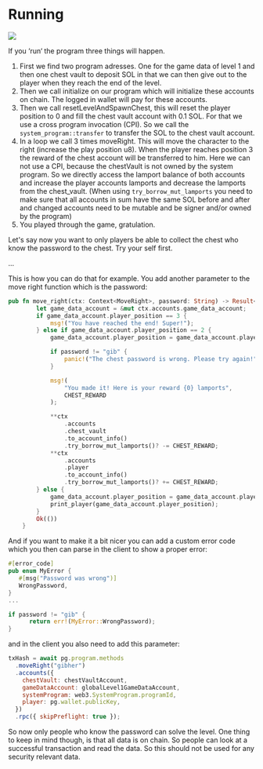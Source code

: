 # Running

![](/tutorials/tiny-adventure-two/tinyAdventureTwoDiagram.jpg)

If you ‘run‘ the program three things will happen.

1. First we find two program adresses. One for the game data of level 1 and then one chest vault
   to deposit SOL in that we can then give out to the player when they reach the end of the level.
2. Then we call initialize on our program which will initialize these accounts on chain.
   The logged in wallet will pay for these accounts.
3. Then we call resetLevelAndSpawnChest, this will reset the player position to 0 and fill the chest vault account with 0.1 SOL. For that we use a cross program invocation (CPI). So we call the `system_program::transfer` to transfer the SOL to the chest vault account.
4. In a loop we call 3 times moveRight. This will move the character to the right (increase the play position u8). When the player reaches position 3 the reward of the chest account will be transferred to him. Here we can not use a CPI, because the chestVault is not owned by the system program. So we directly access the lamport balance of both accounts and increase the player accounts lamports and decrease the lamports from the chest_vault. (When using `try_borrow_mut_lamports` you need to make sure that all accounts in sum have the same SOL before and after and changed accounts need to be mutable and be signer and/or owned by the program)
5. You played through the game, gratulation.

Let's say now you want to only players be able to collect the chest who know the password to the chest.
Try your self first.

...

This is how you can do that for example. You add another parameter to the move right function which is the password:

```rust
pub fn move_right(ctx: Context<MoveRight>, password: String) -> Result<()> {
        let game_data_account = &mut ctx.accounts.game_data_account;
        if game_data_account.player_position == 3 {
            msg!("You have reached the end! Super!");
        } else if game_data_account.player_position == 2 {
            game_data_account.player_position = game_data_account.player_position + 1;

            if password != "gib" {
                panic!("The chest password is wrong. Please try again!");
            }

            msg!(
                "You made it! Here is your reward {0} lamports",
                CHEST_REWARD
            );

            **ctx
                .accounts
                .chest_vault
                .to_account_info()
                .try_borrow_mut_lamports()? -= CHEST_REWARD;
            **ctx
                .accounts
                .player
                .to_account_info()
                .try_borrow_mut_lamports()? += CHEST_REWARD;
        } else {
            game_data_account.player_position = game_data_account.player_position + 1;
            print_player(game_data_account.player_position);
        }
        Ok(())
    }
```

And if you want to make it a bit nicer you can add a custom error code which you then can parse in the client to show a proper error:

```rust
#[error_code]
pub enum MyError {
   #[msg("Password was wrong")]
   WrongPassword,
}
...

if password != "gib" {
      return err!(MyError::WrongPassword);
}
```

and in the client you also need to add this parameter:

```js
txHash = await pg.program.methods
  .moveRight("gibher")
  .accounts({
    chestVault: chestVaultAccount,
    gameDataAccount: globalLevel1GameDataAccount,
    systemProgram: web3.SystemProgram.programId,
    player: pg.wallet.publicKey,
  })
  .rpc({ skipPreflight: true });
```

So now only people who know the password can solve the level. One thing to keep in mind though, is that all data is on chain. So people can look at a successful transaction and read the data. So this should not be used for any security relevant data.
